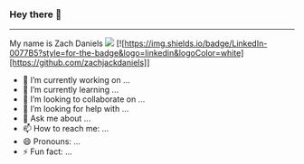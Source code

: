 ### Hey there 👋
---
My name is Zach Daniels
![](https://img.shields.io/badge/<WORD_ON_LEFT>-<WORD_ON_RIGHT>-informational?style=for-the-badge&logo=<LOGO_NAME>&logoColor=white&color=2bbc8a)
[![https://img.shields.io/badge/LinkedIn-0077B5?style=for-the-badge&logo=linkedin&logoColor=white][https://github.com/zachjackdaniels]]
- 🔭 I’m currently working on ...
- 🌱 I’m currently learning ...
- 👯 I’m looking to collaborate on ...
- 🤔 I’m looking for help with ...
- 💬 Ask me about ...
- 📫 How to reach me: ...
- 😄 Pronouns: ...
- ⚡ Fun fact: ...
